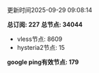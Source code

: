 更新时间2025-09-29 09:08:14

**总订阅: 227**
**总节点: 34044**
- vless节点: 8609
- hysteria2节点: 15

**google ping有效节点: 179**
